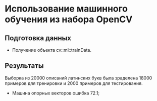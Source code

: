 #  Использование машинного обучения из набора OpenCV

## Подготовка данных
+ Получение объекта cv::ml::trainData.

## Результаты
Выборка из 20000 описаний латинских букв была зраделена 18000 примеров для тренировки и 2000 примеров для тестирования.
+ Машина опорных векторов ошибка 72.1;
